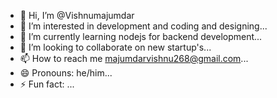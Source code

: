 - 👋 Hi, I’m @Vishnumajumdar
- 👀 I’m interested in development and coding and designing...
- 🌱 I’m currently learning nodejs for backend development...
- 💞️ I’m looking to collaborate on new startup's...
- 📫 How to reach me majumdarvishnu268@gmail.com...
- 😄 Pronouns: he/him...
- ⚡ Fun fact: ...

<!---
MajumdarVishnu/MajumdarVishnu is a ✨ special ✨ repository because its `README.md` (this file) appears on your GitHub profile.
You can click the Preview link to take a look at your changes.
--->
